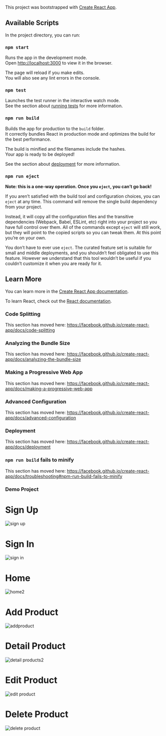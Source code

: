 This project was bootstrapped with [Create React App](https://github.com/facebook/create-react-app).

## Available Scripts

In the project directory, you can run:

### `npm start`

Runs the app in the development mode.<br>
Open [http://localhost:3000](http://localhost:3000) to view it in the browser.

The page will reload if you make edits.<br>
You will also see any lint errors in the console.

### `npm test`

Launches the test runner in the interactive watch mode.<br>
See the section about [running tests](https://facebook.github.io/create-react-app/docs/running-tests) for more information.

### `npm run build`

Builds the app for production to the `build` folder.<br>
It correctly bundles React in production mode and optimizes the build for the best performance.

The build is minified and the filenames include the hashes.<br>
Your app is ready to be deployed!

See the section about [deployment](https://facebook.github.io/create-react-app/docs/deployment) for more information.

### `npm run eject`

**Note: this is a one-way operation. Once you `eject`, you can’t go back!**

If you aren’t satisfied with the build tool and configuration choices, you can `eject` at any time. This command will remove the single build dependency from your project.

Instead, it will copy all the configuration files and the transitive dependencies (Webpack, Babel, ESLint, etc) right into your project so you have full control over them. All of the commands except `eject` will still work, but they will point to the copied scripts so you can tweak them. At this point you’re on your own.

You don’t have to ever use `eject`. The curated feature set is suitable for small and middle deployments, and you shouldn’t feel obligated to use this feature. However we understand that this tool wouldn’t be useful if you couldn’t customize it when you are ready for it.

## Learn More

You can learn more in the [Create React App documentation](https://facebook.github.io/create-react-app/docs/getting-started).

To learn React, check out the [React documentation](https://reactjs.org/).

### Code Splitting

This section has moved here: https://facebook.github.io/create-react-app/docs/code-splitting

### Analyzing the Bundle Size

This section has moved here: https://facebook.github.io/create-react-app/docs/analyzing-the-bundle-size

### Making a Progressive Web App

This section has moved here: https://facebook.github.io/create-react-app/docs/making-a-progressive-web-app

### Advanced Configuration

This section has moved here: https://facebook.github.io/create-react-app/docs/advanced-configuration

### Deployment

This section has moved here: https://facebook.github.io/create-react-app/docs/deployment

### `npm run build` fails to minify

This section has moved here: https://facebook.github.io/create-react-app/docs/troubleshooting#npm-run-build-fails-to-minify

### Demo Project

# Sign Up
![sign up](https://user-images.githubusercontent.com/44598352/64529375-f1342f80-d334-11e9-8da6-958840128278.png)

# Sign In
![sign in](https://user-images.githubusercontent.com/44598352/64529371-f0030280-d334-11e9-9907-8fa5f1d3017f.png)

# Home
![home2](https://user-images.githubusercontent.com/44598352/64535926-5b070600-d342-11e9-8b05-23580dd56799.png)

# Add Product
![addproduct](https://user-images.githubusercontent.com/44598352/64535891-4aef2680-d342-11e9-98ca-1630fbafc965.gif)

# Detail Product
![detail products2](https://user-images.githubusercontent.com/44598352/64536069-a15c6500-d342-11e9-84c1-6e9cda0d8c6a.png)

# Edit Product
![edit product](https://user-images.githubusercontent.com/44598352/64536366-2e9fb980-d343-11e9-8a67-d3bfe4e7ccef.gif)

# Delete Product
![delete product](https://user-images.githubusercontent.com/44598352/64536685-b71e5a00-d343-11e9-85f4-8b4afecdb4ee.gif)
